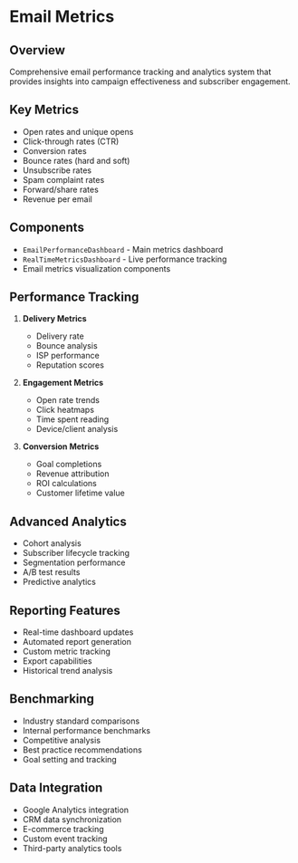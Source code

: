 
# Email Metrics

## Overview
Comprehensive email performance tracking and analytics system that provides insights into campaign effectiveness and subscriber engagement.

## Key Metrics
- Open rates and unique opens
- Click-through rates (CTR)
- Conversion rates
- Bounce rates (hard and soft)
- Unsubscribe rates
- Spam complaint rates
- Forward/share rates
- Revenue per email

## Components
- `EmailPerformanceDashboard` - Main metrics dashboard
- `RealTimeMetricsDashboard` - Live performance tracking
- Email metrics visualization components

## Performance Tracking
1. **Delivery Metrics**
   - Delivery rate
   - Bounce analysis
   - ISP performance
   - Reputation scores

2. **Engagement Metrics**
   - Open rate trends
   - Click heatmaps
   - Time spent reading
   - Device/client analysis

3. **Conversion Metrics**
   - Goal completions
   - Revenue attribution
   - ROI calculations
   - Customer lifetime value

## Advanced Analytics
- Cohort analysis
- Subscriber lifecycle tracking
- Segmentation performance
- A/B test results
- Predictive analytics

## Reporting Features
- Real-time dashboard updates
- Automated report generation
- Custom metric tracking
- Export capabilities
- Historical trend analysis

## Benchmarking
- Industry standard comparisons
- Internal performance benchmarks
- Competitive analysis
- Best practice recommendations
- Goal setting and tracking

## Data Integration
- Google Analytics integration
- CRM data synchronization
- E-commerce tracking
- Custom event tracking
- Third-party analytics tools
